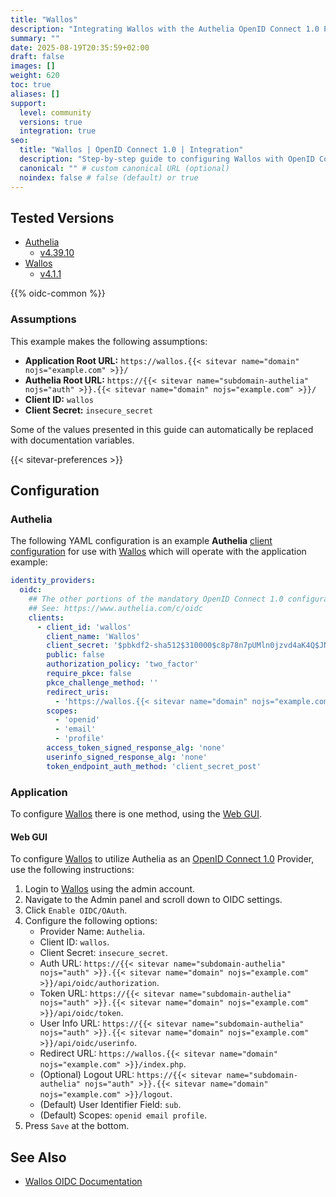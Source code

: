 ```yaml
---
title: "Wallos"
description: "Integrating Wallos with the Authelia OpenID Connect 1.0 Provider."
summary: ""
date: 2025-08-19T20:35:59+02:00
draft: false
images: []
weight: 620
toc: true
aliases: []
support:
  level: community
  versions: true
  integration: true
seo:
  title: "Wallos | OpenID Connect 1.0 | Integration"
  description: "Step-by-step guide to configuring Wallos with OpenID Connect 1.0 for secure SSO. Enhance your login flow using Authelia’s modern identity management."
  canonical: "" # custom canonical URL (optional)
  noindex: false # false (default) or true
---
```


## Tested Versions

- [Authelia]
  - [v4.39.10](https://github.com/authelia/authelia/releases/tag/v4.39.10)
- [Wallos]
  - [v4.1.1](https://github.com/ellite/Wallos/releases/tag/v4.1.1)

{{% oidc-common %}}

### Assumptions

This example makes the following assumptions:

- __Application Root URL:__ `https://wallos.{{< sitevar name="domain" nojs="example.com" >}}/`
- __Authelia Root URL:__ `https://{{< sitevar name="subdomain-authelia" nojs="auth" >}}.{{< sitevar name="domain" nojs="example.com" >}}/`
- __Client ID:__ `wallos`
- __Client Secret:__ `insecure_secret`

Some of the values presented in this guide can automatically be replaced with documentation variables.

{{< sitevar-preferences >}}

## Configuration

### Authelia

The following YAML configuration is an example __Authelia__ [client configuration] for use with [Wallos] which will
operate with the application example:

```yaml {title="configuration.yml"}
identity_providers:
  oidc:
    ## The other portions of the mandatory OpenID Connect 1.0 configuration go here.
    ## See: https://www.authelia.com/c/oidc
    clients:
      - client_id: 'wallos'
        client_name: 'Wallos'
        client_secret: '$pbkdf2-sha512$310000$c8p78n7pUMln0jzvd4aK4Q$JNRBzwAo0ek5qKn50cFzzvE9RXV88h1wJn5KGiHrD0YKtZaR/nCb2CJPOsKaPK0hjf.9yHxzQGZziziccp6Yng'  # The digest of 'insecure_secret'.
        public: false
        authorization_policy: 'two_factor'
        require_pkce: false
        pkce_challenge_method: ''
        redirect_uris:
          - 'https://wallos.{{< sitevar name="domain" nojs="example.com" >}}/index.php'
        scopes:
          - 'openid'
          - 'email'
          - 'profile'
        access_token_signed_response_alg: 'none'
        userinfo_signed_response_alg: 'none'
        token_endpoint_auth_method: 'client_secret_post'
```

### Application

To configure [Wallos] there is one method, using the [Web GUI](#web-gui).

#### Web GUI

To configure [Wallos] to utilize Authelia as an [OpenID Connect 1.0] Provider, use the following instructions:

1. Login to [Wallos] using the admin account.
2. Navigate to the Admin panel and scroll down to OIDC settings.
3. Click `Enable OIDC/OAuth`.
4. Configure the following options:
    - Provider Name: `Authelia`.
    - Client ID: `wallos`.
    - Client Secret: `insecure_secret`.
    - Auth URL: `https://{{< sitevar name="subdomain-authelia" nojs="auth" >}}.{{< sitevar name="domain" nojs="example.com" >}}/api/oidc/authorization`.
    - Token URL: `https://{{< sitevar name="subdomain-authelia" nojs="auth" >}}.{{< sitevar name="domain" nojs="example.com" >}}/api/oidc/token`.
    - User Info URL: `https://{{< sitevar name="subdomain-authelia" nojs="auth" >}}.{{< sitevar name="domain" nojs="example.com" >}}/api/oidc/userinfo`.
    - Redirect URL: `https://wallos.{{< sitevar name="domain" nojs="example.com" >}}/index.php`.
    - (Optional) Logout URL: `https://{{< sitevar name="subdomain-authelia" nojs="auth" >}}.{{< sitevar name="domain" nojs="example.com" >}}/logout`.
    - (Default) User Identifier Field: `sub`.
    - (Default) Scopes: `openid email profile`.
5. Press `Save` at the bottom.

## See Also

- [Wallos OIDC Documentation](https://github.com/ellite/Wallos?tab=readme-ov-file#oidc)

[Authelia]: https://www.authelia.com
[Wallos]: https://www.wallosapp.com
[OpenID Connect 1.0]: ../../introduction.md
[client configuration]: ../../../../configuration/identity-providers/openid-connect/clients.md
